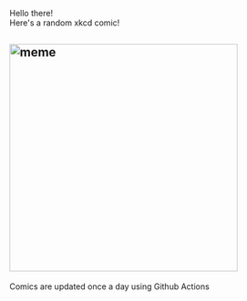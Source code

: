 Hello there! <br>Here's a random xkcd comic!<br>
## <img src="https://imgs.xkcd.com/comics/five_years.png" alt="meme" width="400"/><br>
Comics are updated once a day using Github Actions